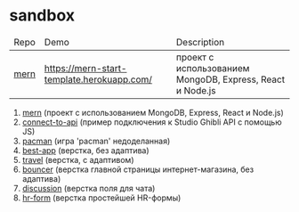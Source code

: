 # sandbox

<table>
  <thead>
    <tr>
      <td>Repo</td>
      <td>Demo</td>
      <td>Description</td>
    </tr>
  </thead>
  <tbody>
    <tr>
      <td><a href="https://github.com/yurifyodorov/mern">mern</a></td>
      <td><a href="https://mern-start-template.herokuapp.com/">https://mern-start-template.herokuapp.com/</a></td>
      <td>проект с использованием MongoDB, Express, React и Node.js</td>
    </tr>
  </tbody>
</table>

<ol>
  <li>
    <a href="https://mern-start-template.herokuapp.com/">mern</a>
    <span>(проект с использованием MongoDB, Express, React и Node.js)</span>
  </li>
  <li>
    <a href="https://yurifyodorov.github.io/sandbox/connect-to-api/">connect-to-api</a>
    <span>(пример подключения к Studio Ghibli API с помощью JS)</span>
  </li>
  <li>
    <a href="https://yurifyodorov.github.io/sandbox/pacman/">pacman</a>
    <span>(игра 'pacman' недоделанная)</span>
  </li>
  <li>
    <a href="https://yurifyodorov.github.io/sandbox/best-app/">best-app</a>
    <span>(верстка, без адаптива)</span>
  </li>
  <li>
    <a href="https://yurifyodorov.github.io/sandbox/travel/">travel</a>
    <span>(верстка, с адаптивом)</span>
  </li>
  <li>
    <a href="https://yurifyodorov.github.io/sandbox/bouncer/">bouncer</a>
    <span>(верстка главной страницы интернет-магазина, без адаптива)</span>
  </li>
  <li>
    <a href="https://yurifyodorov.github.io/sandbox/discussion/">discussion</a>
    <span>(верстка поля для чата)</span>
  </li>
  <li>
    <a href="https://yurifyodorov.github.io/sandbox/hr-form/">hr-form</a>
    <span>(верстка простейшей HR-формы)</span>
  </li>
</ol>
